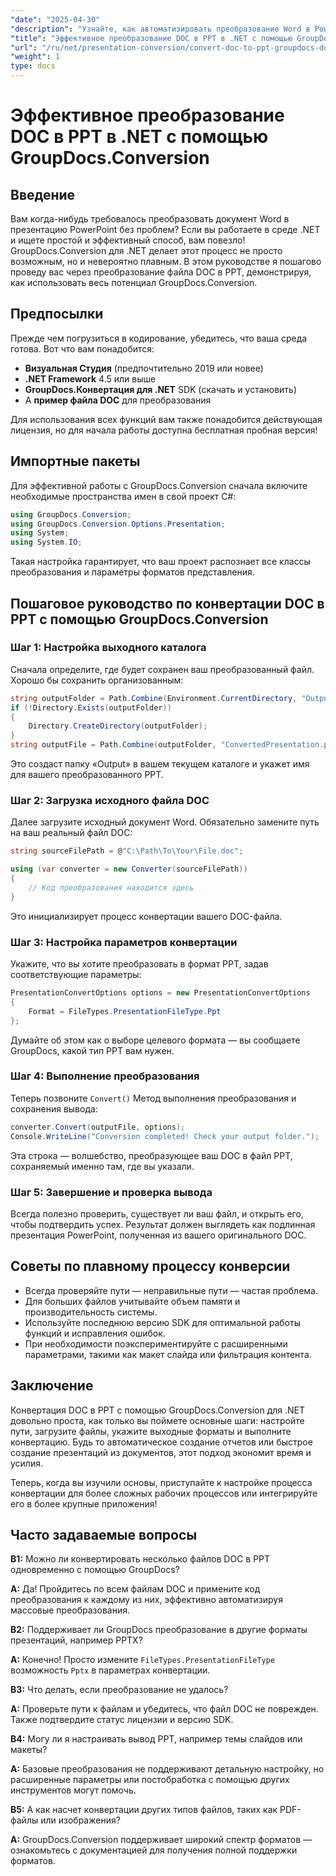 ```yaml
---
"date": "2025-04-30"
"description": "Узнайте, как автоматизировать преобразование Word в PowerPoint с помощью GroupDocs.Conversion для .NET. Оптимизируйте свои рабочие процессы с документами с помощью этого подробного руководства."
"title": "Эффективное преобразование DOC в PPT в .NET с помощью GroupDocs.Conversion&#58; Подробное руководство"
"url": "/ru/net/presentation-conversion/convert-doc-to-ppt-groupdocs-dotnet/"
"weight": 1
type: docs
---
```

# Эффективное преобразование DOC в PPT в .NET с помощью GroupDocs.Conversion

## Введение

Вам когда-нибудь требовалось преобразовать документ Word в презентацию PowerPoint без проблем? Если вы работаете в среде .NET и ищете простой и эффективный способ, вам повезло! GroupDocs.Conversion для .NET делает этот процесс не просто возможным, но и невероятно плавным. В этом руководстве я пошагово проведу вас через преобразование файла DOC в PPT, демонстрируя, как использовать весь потенциал GroupDocs.Conversion.


## Предпосылки

Прежде чем погрузиться в кодирование, убедитесь, что ваша среда готова. Вот что вам понадобится:

- **Визуальная Студия** (предпочтительно 2019 или новее)
- **.NET Framework** 4.5 или выше
- **GroupDocs.Конвертация для .NET** SDK (скачать и установить)
- А **пример файла DOC** для преобразования

Для использования всех функций вам также понадобится действующая лицензия, но для начала работы доступна бесплатная пробная версия!


## Импортные пакеты

Для эффективной работы с GroupDocs.Conversion сначала включите необходимые пространства имен в свой проект C#:

```csharp
using GroupDocs.Conversion;
using GroupDocs.Conversion.Options.Presentation;
using System;
using System.IO;
```

Такая настройка гарантирует, что ваш проект распознает все классы преобразования и параметры форматов представления.


## Пошаговое руководство по конвертации DOC в PPT с помощью GroupDocs.Conversion

### Шаг 1: Настройка выходного каталога

Сначала определите, где будет сохранен ваш преобразованный файл. Хорошо бы сохранить организованным:

```csharp
string outputFolder = Path.Combine(Environment.CurrentDirectory, "Output");
if (!Directory.Exists(outputFolder))
{
    Directory.CreateDirectory(outputFolder);
}
string outputFile = Path.Combine(outputFolder, "ConvertedPresentation.ppt");
```

Это создаст папку «Output» в вашем текущем каталоге и укажет имя для вашего преобразованного PPT.


### Шаг 2: Загрузка исходного файла DOC

Далее загрузите исходный документ Word. Обязательно замените путь на ваш реальный файл DOC:

```csharp
string sourceFilePath = @"C:\Path\To\Your\File.doc";

using (var converter = new Converter(sourceFilePath))
{
    // Код преобразования находится здесь
}
```

Это инициализирует процесс конвертации вашего DOC-файла.


### Шаг 3: Настройка параметров конвертации

Укажите, что вы хотите преобразовать в формат PPT, задав соответствующие параметры:

```csharp
PresentationConvertOptions options = new PresentationConvertOptions
{
    Format = FileTypes.PresentationFileType.Ppt
};
```

Думайте об этом как о выборе целевого формата — вы сообщаете GroupDocs, какой тип PPT вам нужен.


### Шаг 4: Выполнение преобразования

Теперь позвоните `Convert()` Метод выполнения преобразования и сохранения вывода:

```csharp
converter.Convert(outputFile, options);
Console.WriteLine("Conversion completed! Check your output folder.");
```

Эта строка — волшебство, преобразующее ваш DOC в файл PPT, сохраняемый именно там, где вы указали.


### Шаг 5: Завершение и проверка вывода

Всегда полезно проверить, существует ли ваш файл, и открыть его, чтобы подтвердить успех. Результат должен выглядеть как подлинная презентация PowerPoint, полученная из вашего оригинального DOC.


## Советы по плавному процессу конверсии

- Всегда проверяйте пути — неправильные пути — частая проблема.
- Для больших файлов учитывайте объем памяти и производительность системы.
- Используйте последнюю версию SDK для оптимальной работы функций и исправления ошибок.
- При необходимости поэкспериментируйте с расширенными параметрами, такими как макет слайда или фильтрация контента.


## Заключение

Конвертация DOC в PPT с помощью GroupDocs.Conversion для .NET довольно проста, как только вы поймете основные шаги: настройте пути, загрузите файлы, укажите выходные форматы и выполните конвертацию. Будь то автоматическое создание отчетов или быстрое создание презентаций из документов, этот подход экономит время и усилия.

Теперь, когда вы изучили основы, приступайте к настройке процесса конвертации для более сложных рабочих процессов или интегрируйте его в более крупные приложения!


## Часто задаваемые вопросы

**В1:** Можно ли конвертировать несколько файлов DOC в PPT одновременно с помощью GroupDocs?  

**А:** Да! Пройдитесь по всем файлам DOC и примените код преобразования к каждому из них, эффективно автоматизируя массовые преобразования.

**В2:** Поддерживает ли GroupDocs преобразование в другие форматы презентаций, например PPTX?  

**А:** Конечно! Просто измените `FileTypes.PresentationFileType` возможность `Pptx` в параметрах конвертации.

**В3:** Что делать, если преобразование не удалось?  

**А:** Проверьте пути к файлам и убедитесь, что файл DOC не поврежден. Также подтвердите статус лицензии и версию SDK.

**В4:** Могу ли я настраивать вывод PPT, например темы слайдов или макеты?  

**А:** Базовые преобразования не поддерживают детальную настройку, но расширенные параметры или постобработка с помощью других инструментов могут помочь.

**В5:** А как насчет конвертации других типов файлов, таких как PDF-файлы или изображения?  

**А:** GroupDocs.Conversion поддерживает широкий спектр форматов — ознакомьтесь с документацией для получения полной поддержки форматов.
